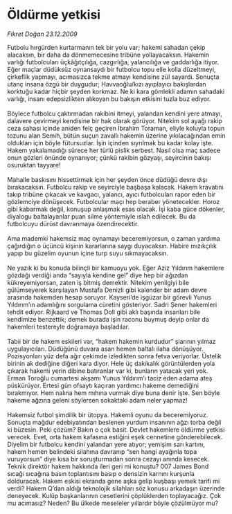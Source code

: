 # Öldürme yetkisi

*Fikret Doğan 23.12.2009*

<div class="taraf_structure_2col_1zq">
<div class="margen_n">



 <p>Futbolu hırgürden kurtarmanın tek bir yolu var; hakemi sahadan çekip alacaksın, bir daha da dönmemecesine tribüne yollayacaksın. Hakemin varlığı futbolcuları üçkâğıtçılığa, cazgırlığa, yalancılığa ve gaddarlığa itiyor. Eğer maçlar düdüksüz oynansaydı bir futbolcu topu elle kolla düzeltmeyi, çirkeflik yapmayı, acımasızca tekme atmayı kendisine zül sayardı. Sonuçta utanç insana özgü bir duygudur; Havvaoğlu/kızı ayıplayıcı bakışlardan korktuğu kadar hiçbir şeyden korkmaz. Ne ki kara gömlekli adamın sahadaki varlığı, insanı edepsizlikten alıkoyan bu bakışın etkisini tuzla buz ediyor. <br/><br/>Böylece futbolcu çaktırmadan rakibini itmeyi, yalandan kendini yere atmayı, dalavere çevirmeyi kendisine bir hak olarak görüyor. Nitekim sol ayağı rakip ceza sahası içinde aniden felç geçiren İbrahim Toraman, eliyle koluyla topun tozunu alan Semih, bütün suçun zavallı hakemin üzerine yıkılacağından emin oldukları için böyle fütursuzlar. İşin içinden sıyrılmak bu kadar kolay işte. Hakem yakalamadığı sürece her türlü pislik serbest. Nasıl olsa maç sadece onun gözleri önünde oynanıyor; çünkü rakibin gözyaşı, seyircinin bakışı osuruktan tayyare! <br/><br/>Mahalle baskısını hissettirmek için her şeyden önce düdüğü devre dışı bırakacaksın. Futbolcu rakip ve seyirciyle başbaşa kalacak. Hakem kravatını takıp tribüne çıkacak ve kavgacı, yalancı, ayıcı futbolcuları rapor eden bir gözlemciye dönüşecek. Futbolcular maçı hep beraber yönetecekler. Horoz gibi kabarmak değil, konuşup anlaşmak esas olacak. İşi kaba güce dökenler, diyalogu baltalayanlar puan silme yöntemiyle ıslah edilecek. Bu da futbolcuyu dürüst davranmaya özendirecektir. <br/><br/>Ama mademki hakemsiz maç oynamayı beceremiyorsun, o zaman yardıma çağırdığın o üçüncü kişinin kararlarına saygı duyacaksın. Habire mızıkçılık yapıp bu güzelim oyunun içine turp suyu sıkmayacaksın. <br/><br/>Ne yazık ki bu konuda bilinçli bir kamuoyu yok. Eğer Aziz Yıldırım hakemlere gözdağı verdiği anda “sayıyla kendine gel” diye hep bir ağızdan kükreyemiyorsan, zaten iş bitmiş demektir. Nitekim yenilgiyi bile gülümseyerek karşılayan Mustafa Denizli gibi kalender bir adam devre arasında hakemden hesap soruyor. Kayseri’de işgüzar bir görevli Yunus Yıldırım’ın adamlığını sorgulama cüretini gösteriyor. Sadri Şener hakemleri tehdit ediyor. Rijkaard ve Thomas Doll gibi aklı başında insanları bile kendimize benzettik; demek burada işin raconu buymuş deyip onlar da hakemleri testereyle doğramaya başladılar. <br/><br/>Tabii bir de hakem eskileri var, “hakem hakemin kurdudur” şiarının yılmaz uygulayıcıları. Düdüğünü duvara asan hemen baltalı ilaha dönüşüyor. Pozisyonları yüz defa ağır çekimde izledikten sonra fetva veriyorlar. Üstelik birinin ak dediğine diğeri kara diyor. Hele üç dakikalık görüntülerden yola çıkarak hakemi yerin dibine batıranlar var ki, bunların yatacak yeri yok. Erman Toroğlu cumartesi akşamı Yunus Yıldırım’ı taciz eden adama ateş püskürüyor. Ertesi gün ofsaytı kaçıran yardımcı hakeme demediğini bırakmıyor. Hem nalına hem mıhına vurmak diye buna denir işte. Sen böyle hakeme ağzına geleni söylersen sokaktaki adam neler yapmaz! <br/><br/>Hakemsiz futbol şimdilik bir ütopya. Hakemli oyunu da beceremiyoruz. Sonuçta mağdur edebiyatından beslenen yurdum insanının ağzı torba değil ki büzesin. Peki çözüm? Bakın o çok basit. Devlet hakemlere öldürme yetkisi verecek. Evet, orta hakem kafasına estiğini eşek cennetine gönderebilecek. Diyelim bir futbolcu kendini yalandan yere atıyor; yemişim sarı kartını, hakem hemen belindeki silahına davranıp “sen hangi ayağınla topa vuruyorsun” diye kısa bir soruşturmadan sonra cezayı anında kesecek. Teknik direktör hakem hakkında ileri geri mi konuştu? 007 James Bond sıcağı sıcağına basın toplantısını basıp o densizin karnını kurşunla dolduracak. Hakem eskisi ekranda gene aşka gelip kuşbaşı yemek tarifi mi verdi? Hakem Q’dan aldığı teknolojik silahları söz konusu arkadaşın üzerinde deneyecek. Kulüp başkanlarının cesetlerini çöplüklerden toplayacağız. Çok mu acımasız? Neden? Bu ülkede meseleler yıllardır böyle çözülmüyor mu?</p>
<br/>
<br/>
<br/>



<br/>


<div id="taraf_not">
</div>

</div>


</div>
